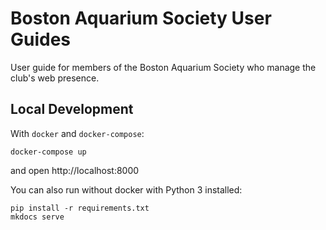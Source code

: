 # Boston Aquarium Society User Guides

User guide for members of the Boston Aquarium Society who manage the club's
web presence.

## Local Development

With `docker` and `docker-compose`:

```command
docker-compose up
```

and open http://localhost:8000

You can also run without docker with Python 3 installed:

```command
pip install -r requirements.txt
mkdocs serve
```
